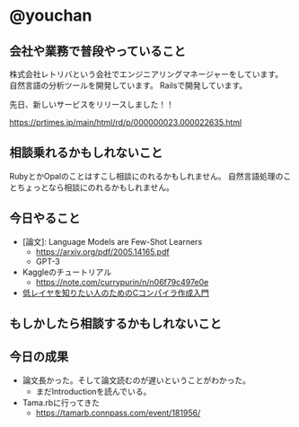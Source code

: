 # @youchan

## 会社や業務で普段やっていること

株式会社レトリバという会社でエンジニアリングマネージャーをしています。  
自然言語の分析ツールを開発しています。
Railsで開発しています。

先日、新しいサービスをリリースしました！！

https://prtimes.jp/main/html/rd/p/000000023.000022635.html

## 相談乗れるかもしれないこと

RubyとかOpalのことはすこし相談にのれるかもしれません。
自然言語処理のことちょっとなら相談にのれるかもしれません。

## 今日やること

* [論文]: Language Models are Few-Shot Learners
    * https://arxiv.org/pdf/2005.14165.pdf
    * GPT-3
* Kaggleのチュートリアル
    * https://note.com/currypurin/n/n06f79c497e0e
* [低レイヤを知りたい人のためのCコンパイラ作成入門](https://www.sigbus.info/compilerbook)

## もしかしたら相談するかもしれないこと

## 今日の成果

* 論文長かった。そして論文読むのが遅いということがわかった。
    * まだIntroductionを読んでいる。
* Tama.rbに行ってきた
    * https://tamarb.connpass.com/event/181956/
